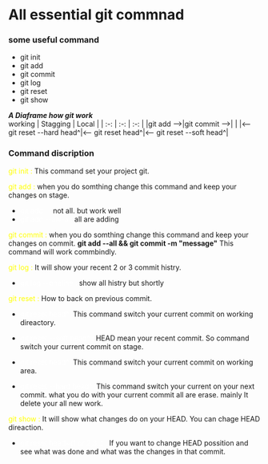 # All essential git commnad

### some useful command
- git init
- git add
- git commit
- git log
- git reset 
- git show

***A Diaframe how git work*** </br>
working | Stagging | Local |
| :-:  | :-: |  :-: | 
|git add -->|git commit -->|    |
|<-- git reset --hard head^|<-- git reset head^|<-- git reset --soft head^|


### Command discription
<span style="color:yellow">git init :</span> This command set your project git. 

<span style="color:yellow">git add :</span> when you do somthing change this command and keep your changes on stage. 
- <span style="color:#fff">git add . :</span> not all. but work well
- <span style="color:#fff">git add --all/-a :</span> all are adding

<span style="color:yellow">git commit :</span> when you do somthing change this command and keep your changes on commit.
**git add --all && git commit -m "message"** This command will work commbindly.

<span style="color:yellow">git log :</span> It will show your recent 2 or 3 commit histry.
- <span style="color:#fff">git log --oneline :</span> show all histry but shortly

<span style="color:yellow">git reset :</span> How to back on previous commit.

- <span style="color:#fff">git reset head^ :</span>This command switch your current commit on working direactory.

- <span style="color:#fff">git reset --soft head^ :</span> HEAD mean your recent commit. So command switch your current commit on stage.

- <span style="color:#fff">git reset head^ :</span>This command switch your current commit on working area.

- <span style="color:#fff">git reset --hard head^ :</span>This command switch your current on your next commit. what you do with your current commit all are erase. mainly It delete your all new work.

<span style="color:yellow">git show :</span> It will show what changes do on your HEAD. You can chage HEAD direaction.

- <span style="color:#fff">git reset head~(1 or 2,3..) :</span> If you want to change HEAD possition and see what was done and what was the changes in that commit.